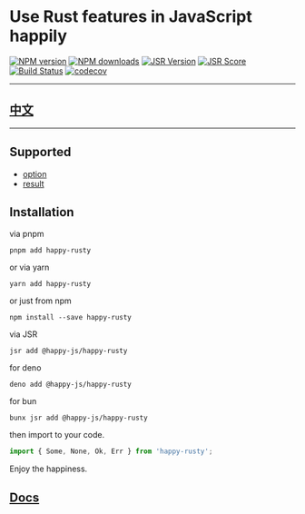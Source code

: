 # Use Rust features in JavaScript happily

[![NPM version](https://img.shields.io/npm/v/happy-rusty.svg)](https://npmjs.org/package/happy-rusty)
[![NPM downloads](https://badgen.net/npm/dm/happy-rusty)](https://npmjs.org/package/happy-rusty)
[![JSR Version](https://jsr.io/badges/@happy-js/happy-rusty)](https://jsr.io/@happy-js/happy-rusty)
[![JSR Score](https://jsr.io/badges/@happy-js/happy-rusty/score)](https://jsr.io/@happy-js/happy-rusty/score)
[![Build Status](https://github.com/jiangjie/happy-rusty/actions/workflows/test.yml/badge.svg)](https://github.com/jiangjie/happy-rusty/actions/workflows/test.yml)
[![codecov](https://codecov.io/gh/JiangJie/happy-rusty/graph/badge.svg)](https://codecov.io/gh/JiangJie/happy-rusty)

---

## [中文](README.cn.md)

---

## Supported

- [option](https://doc.rust-lang.org/core/option/index.html)
- [result](https://doc.rust-lang.org/core/result/index.html)

## Installation

via pnpm

```
pnpm add happy-rusty
```

or via yarn

```
yarn add happy-rusty
```

or just from npm

```
npm install --save happy-rusty
```

via JSR

```
jsr add @happy-js/happy-rusty
```

for deno

```
deno add @happy-js/happy-rusty
```

for bun

```
bunx jsr add @happy-js/happy-rusty
```

then import to your code.

```ts
import { Some, None, Ok, Err } from 'happy-rusty';
```

Enjoy the happiness.

## [Docs](docs/README.md)